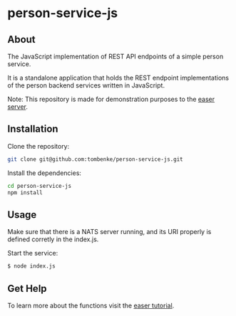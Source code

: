 person-service-js
=================

## About

The JavaScript implementation of REST API endpoints of a simple person service.

It is a standalone application that holds the REST endpoint implementations of the person backend services written in JavaScript.

Note: This repository is made for demonstration purposes to the [easer server](http://github.com/tombenke/easer).

## Installation

Clone the repository:

```bash
git clone git@github.com:tombenke/person-service-js.git
```

Install the dependencies:

```bash
cd person-service-js
npm install
```

## Usage

Make sure that there is a NATS server running, and its URI properly is defined corretly in the index.js.

Start the service:

```bash
$ node index.js

```

## Get Help

To learn more about the functions visit the [easer tutorial](http://tombenke.github.io/easer/tutorial-1).

